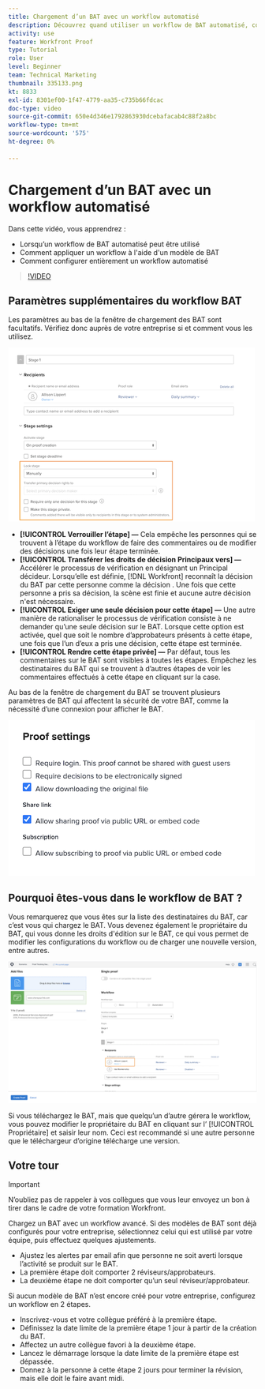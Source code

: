 ```yaml
---
title: Chargement d’un BAT avec un workflow automatisé
description: Découvrez quand utiliser un workflow de BAT automatisé, comment appliquer un workflow à l’aide d’un modèle de BAT et comment configurer entièrement un workflow automatisé.
activity: use
feature: Workfront Proof
type: Tutorial
role: User
level: Beginner
team: Technical Marketing
thumbnail: 335133.png
kt: 8833
exl-id: 8301ef00-1f47-4779-aa35-c735b66fdcac
doc-type: video
source-git-commit: 650e4d346e1792863930dcebafacab4c88f2a8bc
workflow-type: tm+mt
source-wordcount: '575'
ht-degree: 0%

---
```


# Chargement d’un BAT avec un workflow automatisé

Dans cette vidéo, vous apprendrez :

* Lorsqu’un workflow de BAT automatisé peut être utilisé
* Comment appliquer un workflow à l&#39;aide d&#39;un modèle de BAT
* Comment configurer entièrement un workflow automatisé

>[!VIDEO](https://video.tv.adobe.com/v/335133/?quality=12&learn=on)



## Paramètres supplémentaires du workflow BAT

Les paramètres au bas de la fenêtre de chargement des BAT sont facultatifs. Vérifiez donc auprès de votre entreprise si et comment vous les utilisez.

![Une image de la fonction [!UICONTROL Nouvelle preuve ]avec la fenêtre [!UICONTROL Paramètres d’évaluation] surlignée.](assets/additional-proof-workflow-settings.png)

* **[!UICONTROL Verrouiller l’étape] —** Cela empêche les personnes qui se trouvent à l’étape du workflow de faire des commentaires ou de modifier des décisions une fois leur étape terminée.
* **[!UICONTROL Transférer les droits de décision Principaux vers] —** Accélérer le processus de vérification en désignant un Principal décideur. Lorsqu’elle est définie, [!DNL Workfront] reconnaît la décision du BAT par cette personne comme la décision . Une fois que cette personne a pris sa décision, la scène est finie et aucune autre décision n&#39;est nécessaire.
* **[!UICONTROL Exiger une seule décision pour cette étape] —** Une autre manière de rationaliser le processus de vérification consiste à ne demander qu’une seule décision sur le BAT. Lorsque cette option est activée, quel que soit le nombre d’approbateurs présents à cette étape, une fois que l’un d’eux a pris une décision, cette étape est terminée.
* **[!UICONTROL Rendre cette étape privée] —** Par défaut, tous les commentaires sur le BAT sont visibles à toutes les étapes. Empêchez les destinataires du BAT qui se trouvent à d’autres étapes de voir les commentaires effectués à cette étape en cliquant sur la case.

Au bas de la fenêtre de chargement du BAT se trouvent plusieurs paramètres de BAT qui affectent la sécurité de votre BAT, comme la nécessité d’une connexion pour afficher le BAT.

<!--
Learn more about these in the Proof settings section of the Configure a proof article.
-->

![Une image de la fonction [!UICONTROL Paramètres de BAT] de la fenêtre de téléchargement des BAT.](assets/additional-proof-workflow-settings-2.png)

<!--
### Learn more
* Automated workflow overview
* Automated workflow stages overview
-->

<!--
### Guides
* Plan an advanced workflow worksheet
-->

## Pourquoi êtes-vous dans le workflow de BAT ?

Vous remarquerez que vous êtes sur la liste des destinataires du BAT, car c’est vous qui chargez le BAT. Vous devenez également le propriétaire du BAT, qui vous donne les droits d&#39;édition sur le BAT, ce qui vous permet de modifier les configurations du workflow ou de charger une nouvelle version, entre autres.

![Une image de la fenêtre de chargement du BAT avec le propriétaire du BAT mis en surbrillance dans la liste des destinataires.](assets/proof-owner.png)

Si vous téléchargez le BAT, mais que quelqu’un d’autre gérera le workflow, vous pouvez modifier le propriétaire du BAT en cliquant sur l’ [!UICONTROL Propriétaire] et saisir leur nom. Ceci est recommandé si une autre personne que le téléchargeur d’origine télécharge une version.

## Votre tour

>[!IMPORTANT]
>
>N’oubliez pas de rappeler à vos collègues que vous leur envoyez un bon à tirer dans le cadre de votre formation Workfront.


Chargez un BAT avec un workflow avancé. Si des modèles de BAT sont déjà configurés pour votre entreprise, sélectionnez celui qui est utilisé par votre équipe, puis effectuez quelques ajustements.

* Ajustez les alertes par email afin que personne ne soit averti lorsque l’activité se produit sur le BAT.
* La première étape doit comporter 2 réviseurs/approbateurs.
* La deuxième étape ne doit comporter qu’un seul réviseur/approbateur.

Si aucun modèle de BAT n’est encore créé pour votre entreprise, configurez un workflow en 2 étapes.

* Inscrivez-vous et votre collègue préféré à la première étape.
* Définissez la date limite de la première étape 1 jour à partir de la création du BAT.
* Affectez un autre collègue favori à la deuxième étape.
* Lancez le démarrage lorsque la date limite de la première étape est dépassée.
* Donnez à la personne à cette étape 2 jours pour terminer la révision, mais elle doit le faire avant midi.


